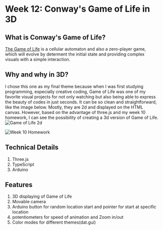 # Week 12: Conway's Game of Life in 3D

## What is Conway's Game of Life?

[The Game of Life](https://en.wikipedia.org/wiki/Conway's_Game_of_Life) is a cellular automaton and also a zero-player game, which will evolve by determent the initial state and providing complex visuals with a simple interaction.

## Why and why in 3D?

I chose this one as my final theme because when I was first studying programming, especially creative coding, Game of Life was one of my favorite visual projects for not only watching but also being able to express the beauty of codes in just seconds. It can be so clean and straightforward, like the image below. Mostly, they are 2d and displayed on the HTML canvas. However, based on the advantage of three.js and my week 10 homework, I can see the possibility of creating a 3d version of Game of Life.
![Game of Life 2d](https://external-content.duckduckgo.com/iu/?u=http%3A%2F%2Fwww.conwaylife.com%2Fw%2Fimages%2Fa%2Fae%2FGosperglidergun2.png&f=1&nofb=1)

![Week 10 Homework](https://github.com/alanvww/Advanced-CC-HW/blob/main/week12/Image-description/CleanShot%202022-04-17%20at%2022.05.26.png)

## Technical Details

1. Three.js
2. TypeScript
3. Arduino

## Features

1. 3D displaying of Game of Life
2. Movable camera
3. Arduino button for random location start and pointer for start at specific location
4. potentiometers for speed of animation and Zoom in/out
5. Color modes for different themes(dat.gui)
